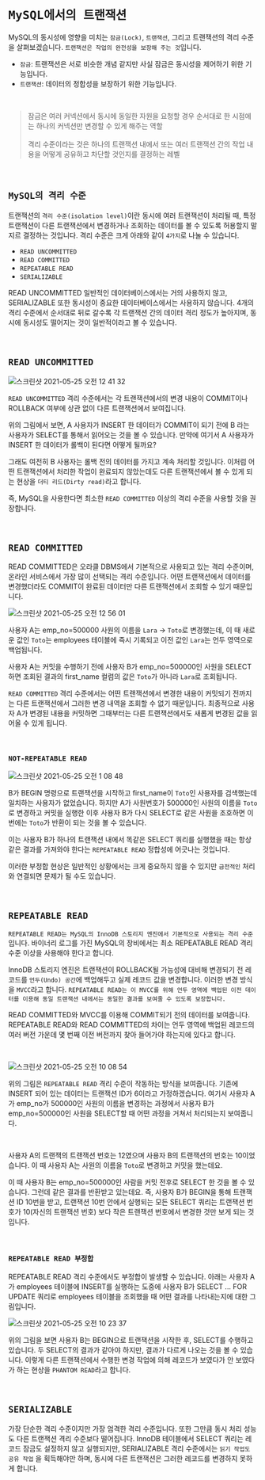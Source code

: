 # `MySQL에서의 트랜잭션`

MySQL의 동시성에 영향을 미치는 `잠금(Lock)`, `트랜잭션`, 그리고 트랜잭션의 격리 수준을 살펴보겠습니다. `트랜잭션은 작업의 완전성을 보장해 주는 것`입니다. 

- `잠금`: 트랜잭션은 서로 비슷한 개념 같지만 사실 잠금은 동시성을 제어하기 위한 기능입니다.
- `트랜잭션`: 데이터의 정합성을 보장하기 위한 기능입니다. 

<br>

> 잠금은 여러 커넥션에서 동시에 동일한 자원을 요청할 경우 순서대로 한 시점에는 하나의 커넥션만 변경할 수 있게 해주는 역할
> <br> <br>
> 격리 수준이라는 것은 하나의 트랜잭션 내에서 또는 여러 트랜잭션 간의 작업 내용을 어떻게 공유하고 차단할 것인지를 결정하는 레벨

<br>

## `MySQL의 격리 수준`

트랜잭션의 `격리 수준(isolation level)`이란 동시에 여러 트랜잭션이 처리될 때, 특정 트랜잭션이 다른 트랜잭션에서 변경하거나 조회하는 데이터를 볼 수 있도록 허용할지 말지르 결정하는 것입니다. 
격리 수준은 크게 아래와 같이 `4가지`로 나눌 수 있습니다.

- `READ UNCOMMITTED`
- `READ COMMITTED`
- `REPEATABLE READ`
- `SERIALIZABLE`

READ UNCOMMITTED 일반적인 데이터베이스에서는 거의 사용하지 않고, SERIALIZABLE 또한 동시성이 중요한 데이터베이스에서는 사용하지 않습니다. 4개의 격리 수준에서 순서대로 뒤로 갈수록 각 트랜잭션 간의 데이터 격리 정도가 높아지며,
동시에 동시성도 떨어지는 것이 일반적이라고 볼 수 있습니다. 

<br>

## `READ UNCOMMITTED`

![스크린샷 2021-05-25 오전 12 41 32](https://user-images.githubusercontent.com/45676906/119372146-f47e7300-bcf1-11eb-99b8-4c1f6dd96037.png)

`READ UNCOMMITTED` 격리 수준에서는 각 트랜잭션에서의 변경 내용이 COMMIT이나 ROLLBACK 여부에 상관 없이 다른 트랜잭션에서 보여집니다.

위의 그림에서 보면, A 사용자가 INSERT 한 데이터가 COMMIT이 되기 전에 B 라는 사용자가 SELECT를 통해서 읽어오는 것을 볼 수 있습니다. 만약에 여기서 A 사용자가 INSERT 한 데이터가 롤백이 된다면 어떻게 될까요? 

그래도 여전히 B 사용자는 롤백 전의 데이터를 가지고 계속 처리할 것입니다. 이처럼 어떤 트랜잭션에서 처리한 작업이 완료되지 않았는데도 다른 트랜잭션에서 볼 수 있게 되는 현상을 `더티 리드(Dirty read)`라고 합니다. 

즉, MySQL을 사용한다면 최소한 `READ COMMITTED` 이상의 격리 수준을 사용할 것을 권장합니다.

<br>

## `READ COMMITTED`

READ COMMITTED은 오라클 DBMS에서 기본적으로 사용되고 있는 격리 수준이며, 온라인 서비스에서 가장 많이 선택되는 격리 수준입니다. 
어떤 트랜잭션에서 데이터를 변경했더라도 COMMIT이 완료된 데이터만 다른 트랜잭션에서 조회할 수 있기 때문입니다.

![스크린샷 2021-05-25 오전 12 56 01](https://user-images.githubusercontent.com/45676906/119373965-fa755380-bcf3-11eb-87c5-d4449975d31e.png)

사용자 A는 emp_no=500000 사원의 이름을 `Lara` -> `Toto`로 변경했는데, 이 때 새로운 값인 `Toto`는 employees 테이블에 즉시 기록되고 이전 값인 `Lara`는 언두 영역으로 백업됩니다.

사용자 A는 커밋을 수행하기 전에 사용자 B가 emp_no=500000인 사원을 SELECT 하면 조회된 결과의 first_name 컬럼의 값은 `Toto`가 아니라 `Lara`로 조회됩니다. 

`READ COMMITTED` 격리 수준에서는 어떤 트랜잭션에서 변경한 내용이 커밋되기 전까지는 다른 트랜잭션에서 그러한 변경 내역을 조회할 수 없기 때문입니다.
최종적으로 사용자 A가 변경된 내용을 커밋하면 그때부터는 다른 트랜잭션에서도 새롭게 변경된 값을 읽어올 수 있게 됩니다. 

<br>

### `NOT-REPEATABLE READ`

![스크린샷 2021-05-25 오전 1 08 48](https://user-images.githubusercontent.com/45676906/119375425-c3a03d00-bcf5-11eb-9aa8-a70d537a0968.png)

B가 BEGIN 명령으로 트랜잭션을 시작하고 first_name이 `Toto`인 사용자를 검색했는데 일치하는 사용자가 없었습니다. 하지만 A가 사원번호가 500000인 사원의 이름을 `Toto`로 변경하고 커밋을 실행한 이후
사용자 B가 다시 SELECT로 같은 사원을 조호하면 이번에는 `Toto`가 반환이 되는 것을 볼 수 있습니다. 

이는 사용자 B가 하나의 트랜잭션 내에서 똑같은 SELECT 쿼리를 실행했을 때는 항상 같은 결과를 가져와야 한다는 `REPEATABLE READ` 정합성에 어긋나는 것입니다. 

이러한 부정합 현상은 일반적인 상황에서는 크게 중요하지 않을 수 있지만 `금전적인` 처리와 연결되면 문제가 될 수도 있습니다. 

<br>

## `REPEATABLE READ`

`REPEATABLE READ는 MySQL의 InnoDB 스토리지 엔진에서 기본적으로 사용되는 격리 수준`입니다. 바이너리 로그를 가진 MySQL의 장비에서는 최소 REPEATABLE READ 격리 수준 이상을 사용해야 한다고 합니다. 

InnoDB 스토리지 엔진은 트랜잭션이 ROLLBACK될 가능성에 대비해 변경되기 전 레코드를 `언두(Undo) 공간`에 백업해두고 실제 레코드 값을 변경합니다. 이러한 변경 방식을 `MVCC`라고 합니다.
`REPEATABLE READ는 이 MVCC를 위해 언두 영역에 백업된 이전 데이터를 이용해 동일 트랜잭션 내에서는 동일한 결과를 보여줄 수 있도록 보장합니다.`

READ COMMITTED와 MVCC를 이용해 COMMIT되기 전의 데이터를 보여줍니다. REPEATABLE READ와 READ COMMITTED의 차이는 언두 영역에 백업된 레코드의 여러 버전 가운데 몇 번째 이전 버전까지 찾아 들어가야 하는지에 있다고 합니다.

<br>

![스크린샷 2021-05-25 오전 10 08 54](https://user-images.githubusercontent.com/45676906/119424845-371b6c00-bd41-11eb-98fe-d8c99e185485.png)

위의 그림은 `REPEATABLE READ` 격리 수준이 작동하는 방식을 보여줍니다. 기존에 INSERT 되어 있는 데이터는 트랜잭션 ID가 6이라고 가정하겠습니다. 
여기서 사용자 A가 emp_no가 500000인 사원의 이름을 변경하는 과정에서 사용자 B가 emp_no=500000인 사원을 SELECT할 때 어떤 과정을 거쳐서 처리되는지 보여줍니다.

<br>


사용자 A의 트랜잭의 트랜잭션 번호는 12였으며 사용자 B의 트랜잭션의 번호는 10이었습니다. 이 때 사용자 A는 사원의 이름을 `Toto`로 변경하고 커밋을 했는데요.

이 때 사용자 B는 emp_no=500000인 사람을 커밋 전후로 SELECT 한 것을 볼 수 있습니다. 그런데 같은 결과를 반환받고 있는데요. 즉, 사용자 B가 BEGIN을 통해 트랜잭션 ID 10번을 받고, 트랜잭션 10번 안에서 실행되는 모든
SELECT 쿼리는 트랜잭션 번호가 10(자신의 트랜잭션 번호) 보다 작은 트랜잭션 번호에서 변경한 것만 보게 되는 것입니다.

<br>

### `REPEATABLE READ 부정합`

REPEATABLE READ 격리 수준에서도 부정합이 발생할 수 있습니다. 아래는 사용자 A가 employees 테이블에 INSERT를 실행하는 도중에 사용자 B가 SELECT ... FOR UPDATE 쿼리로 employees 테이블을 조회했을 때 어떤 결과를 나타내는지에 대한 그림입니다.

![스크린샷 2021-05-25 오전 10 23 37](https://user-images.githubusercontent.com/45676906/119425959-456a8780-bd43-11eb-8f98-bb4efcfa2921.png)

위의 그림을 보면 사용자 B는 BEGIN으로 트랜잭션을 시작한 후, SELECT를 수행하고 있습니다. 두 SELECT의 결과가 같아야 하지만, 결과가 다르게 나오는 것을 볼 수 있습니다. 
이렇게 다른 트랜잭션에서 수행한 변경 작업에 의해 레코드가 보였다가 안 보였다가 하는 현상을 `PHANTOM READ`라고 합니다.

<br>

## `SERIALIZABLE`

가장 단순한 격리 수준이지만 가장 엄격한 격리 수준입니다. 또한 그만큼 동시 처리 성능도 다른 트랜잭션 격리 수준보다 떨어집니다. 
InnoDB 테이블에서 SELECT 쿼리는 레코드 잠금도 설정하지 않고 실행되지만, SERIALIZABLE 격리 수준에서는 `읽기 작업도 공유 작업` 을 획득해야만 하며, 동시에 다른 트랜잭션은 그러한 레코드를 변경하지 못하게 합니다.